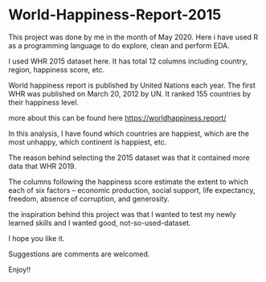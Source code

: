 # World-Happiness-Report-2015

This project was done by me in the month of May 2020. Here i have used R as a programming language to do explore, clean and perform EDA.

I used WHR 2015 dataset here. It has total 12 columns including country, region, happiness score, etc. 

World happiness report is published by United Nations each year. The first WHR was published on March 20, 2012 by UN. It ranked 155 countries by their happiness level. 

more about this can be found here https://worldhappiness.report/

In this analysis, I have found which countries are happiest, which are the most unhappy, which continent is happiest, etc. 

The reason behind selecting the 2015 dataset was that it contained more data that WHR 2019.

The columns following the happiness score estimate the extent to which each of six factors – economic production, social support, life expectancy, freedom, absence of corruption, and generosity.

the inspiration behind this project was that I wanted to test my newly learned skills and I wanted good, not-so-used-dataset. 

I hope you like it. 

Suggestions are comments are welcomed.

Enjoy!! 
